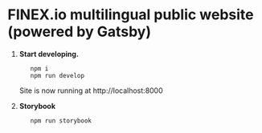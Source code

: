 # FINEX.io multilingual public website (powered by Gatsby)

1. **Start developing.**

   ```shell
      npm i
      npm run develop
   ```

   Site is now running at http://localhost:8000

2. **Storybook**

   ```shell
      npm run storybook
   ```
